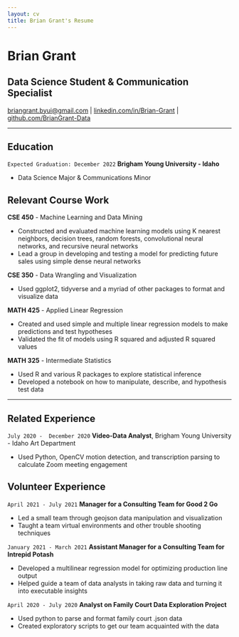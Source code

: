 ```yaml
---
layout: cv
title: Brian Grant's Resume
---
```

# Brian Grant
## Data Science Student & Communication Specialist

<div id="webaddress">
<a href="briangrant.byui@gmail.com">briangrant.byui@gmail.com</a>
| <a href="https://linkedin.com/in/brian-grant">linkedin.com/in/Brian-Grant</a>
| <a href="https://github.com/BrianGrant-Data">github.com/BrianGrant-Data</a>
</div>

<!-- https://www.monique.tech/the-art-of-markdown -->
---
## Education 
`Expected Graduation: December 2022`
__Brigham Young University - Idaho__

- Data Science Major & Communications Minor


## Relevant Course Work
__CSE 450__  - Machine Learning and Data Mining
- Constructed and evaluated machine learning models using K nearest neighbors, decision trees, random forests, convolutional neural networks, and recursive neural networks
- Lead a group in developing and testing a model for predicting future sales using simple dense neural networks

__CSE 350__ - Data Wrangling and Visualization
- Used ggplot2, tidyverse and a myriad of other packages to format and visualize data

__MATH 425__ - Applied Linear Regression
- Created and used simple and multiple linear regression models to make predictions and test hypotheses
- Validated the fit of models using R squared and adjusted R squared values

__MATH 325__ - Intermediate Statistics
- Used R and various R packages to explore statistical inference
- Developed a notebook on how to manipulate, describe, and hypothesis test data


---

## Related Experience

`July 2020 -  December 2020`
__Video-Data Analyst__, Brigham Young University - Idaho Art Department 
- Used Python, OpenCV motion detection, and transcription parsing to calculate Zoom meeting engagement


## Volunteer Experience
`April 2021 - July 2021`
__Manager for a Consulting Team for Good 2 Go__
- Led a small team through geojson data manipulation and visualization
- Taught a team virtual environments and other trouble shooting techniques

`January 2021 - March 2021`
__Assistant Manager for a Consulting Team for Intrepid Potash__
- Developed a multilinear regression model for optimizing production line output
- Helped guide a team of data analysts in taking raw data and turning it into executable insights

`April 2020 - July 2020`
__Analyst on Family Court Data Exploration Project__
- Used python to parse and format family court .json data 
- Created exploratory scripts to get our team acquainted with the data



